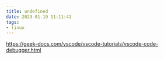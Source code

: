 ```yaml
---
title: undefined
date: 2023-01-19 11:11:41
tags:
- linux
---
```


https://geek-docs.com/vscode/vscode-tutorials/vscode-code-debugger.html
